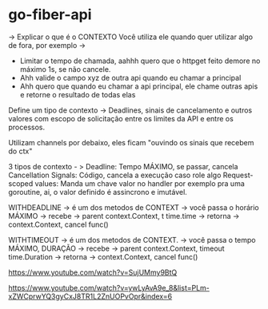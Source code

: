# go-fiber-api



-> Explicar o que é o CONTEXTO
 Você utiliza ele quando quer utilizar algo de fora, por exemplo ->
* Limitar o tempo de chamada, aahhh quero que o httpget feito demore no máximo 1s, se não cancele.
* Ahh valide o campo xyz de outra api quando eu chamar a principal
* Ahh quero que quando eu chamar a api principal, ele chame outras apis e retorne o resultado de todas elas

Define um tipo de contexto -> Deadlines, sinais de cancelamento e outros valores com escopo de solicitação
entre os limites da API e entre os processos.

Utilizam channels por debaixo, eles ficam "ouvindo os sinais que recebem do ctx"

3 tipos de contexto - >
Deadline: Tempo MÁXIMO, se passar, cancela
Cancellation Signals: Código, cancela a execução caso role algo
Request-scoped values: Manda um chave valor no handler por exemplo pra uma goroutine, ai, o valor definido
é assincrono e imutável.

WITHDEADLINE -> é um dos metodos de CONTEXT -> você passa o horário MÁXIMO
 -> recebe -> parent context.Context, t time.time
 -> retorna -> context.Context, cancel func()

WITHTIMEOUT -> é um dos metodos de CONTEXT. -> você passa o tempo MÁXIMO, DURAÇÃO
 -> recebe -> parent context.Context, timeout time.Duration
    -> retorna -> context.Context, cancel func()


https://www.youtube.com/watch?v=SujUMmy9BtQ

https://www.youtube.com/watch?v=ywLyAvA9e_8&list=PLm-xZWCprwYQ3gyCxJ8TR1L2ZnUOPvOpr&index=6